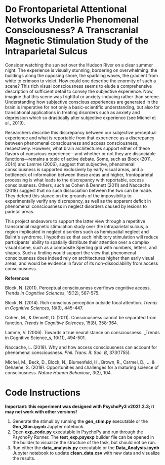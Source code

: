 # Do Frontoparietal Attentional Networks Underlie Phenomenal Consciousness? A Transcranial Magnetic Stimulation Study of the Intraparietal Sulcus

Consider watching the sun set over the Hudson River on a clear summer night. The experience is visually stunning, bordering on overwhelming: the buildings along the opposing shore, the sparkling waves, the gradient from white to crimson to violet. How could one describe the enormity of such a scene? This rich visual consciousness seems to elude a comprehensive description of sufficient detail to convey the subjective experience. Now, imagine that this scene was frightful or anxiety-inducing rather than serene. Understanding how subjective conscious experiences are generated in the brain is imperative for not only a basic-scientific understanding, but also for translational applications in treating disorders such as anxiety and depression which so drastically alter subjective experience (see Michel et al., 2019).

Researchers describe this discrepancy between our subjective perceptual experience and what is reportable from that experience as a discrepancy between phenomenal consciousness and access consciousness, respectively. However, what brain architectures support either of these flavors of conscious experience—and whether or not they are dissociable functions—remains a topic of active debate. Some, such as Block (2011, 2014) and Lamme (2006), suggest that subjective, phenomenal consciousness is supported exclusively by early visual areas, and a bottleneck of information between these areas and higher, frontoparietal processing is what leads to the discrepancy with reportable, access consciousness. Others, such as Cohen & Dennett (2011) and Naccache (2018) suggest that no such dissociation between the two can be made. They defend this stance on the grounds of the impossibility to experimentally verify any discrepancy, as well as the apparent deficit in phenomenal consciousness in neglect disorders caused by lesions to parietal areas.

This project endeavors to support the latter view through a repetitive transcranial magnetic stimulation study over the intraparietal sulcus, a region implicated in neglect disorders such as hemispatial neglect and Balint's syndrome. I hypothesize that such inhibitory stimulation will reduce participants' ability to spatially distribute their attention over a complex visual scene, such as a composite Sperling grid with numbers, letters, and shapes. Such a finding would support the view that phenomenal consciousness does indeed rely on architectures higher than early visual areas, and would be evidence in favor of its non-dissociability from access consciousness.

**References**

Block, N. (2011). Perceptual consciousness overflows cognitive access. _Trends in Cognitive Sciences_, 15(12), 567-575.

Block, N. (2014). Rich conscious perception outside focal attention. _Trends in Cognitive Sciences_, 18(9), 445-447.

Cohen, M., & Dennett, D. (2011). Consciousness cannot be separated from function. _Trends in Cognitive Sciences_, 15(8), 358-364.

Lamme, V. (2006). Towards a true neural stance on consciousness. _Trends in Cognitive Science_s, 10(11), 494-501.

Naccache, L. (2018). Why and how access consciousness can account for phenomenal consciousness. _Phil. Trans. R. Soc. B_, 373(1755).

Michel, M., Beck, D., Block, N., Blumenfeld, H., Brown, R., Carmel, D., ... & Dehaene, S. (2019). Opportunities and challenges for a maturing science of consciousness. _Nature Human Behaviour_, 3(2), 104.

# Code Instructions

**Important: this experiment was designed with PsychoPy3 v2021.2.3; it may not work with other versions!**

1. Generate the stimuli by running the **gen_stim.py** executable or the **Gen_Stim.ipynb** Jupyter notebook.
2. Open **exp_code.py** executable in PsychoPy and run through the PsychoPy Runner. The **test_exp.psyexp** builder file can be opened in the builder to visualize the structure of the task, but should not be run.
3. Run either the **data_analysis.py** executable or the **Data_Analysis.ipynb** Jupyter notebook to update **clean_data.csv** with new data and visualize the results.
